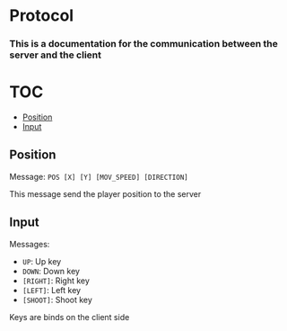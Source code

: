 # Protocol

### This is a documentation for the communication between the server and the client

# TOC

- [Position](#position)
- [Input](#input)


## Position

Message: `POS [X] [Y] [MOV_SPEED] [DIRECTION]`

This message send the player position to the server

## Input

Messages:

- `UP`: Up key
- `DOWN`: Down key
- `[RIGHT]`: Right key
- `[LEFT]`: Left key
- `[SHOOT]`: Shoot key

Keys are binds on the client side
